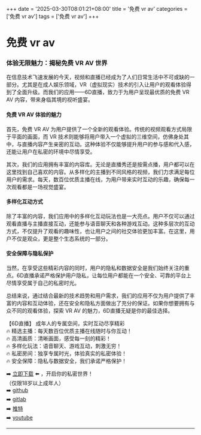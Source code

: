 +++
date = '2025-03-30T08:01:21+08:00'
title = '免费 vr av'
categories = ['免费 vr av']
tags = ['免费 vr av']
+++

# 免费 vr av

### 体验无限魅力：揭秘免费 VR AV 世界

在信息技术飞速发展的今天，视频和直播已经成为了人们日常生活中不可或缺的一部分。尤其是在成人娱乐领域，VR（虚拟现实）技术的引入让用户的观看体验得到了全面升级。而我们的应用——6D直播，致力于为用户呈现最优质的免费 VR AV 内容，带来身临其境的视听盛宴。

#### 免费 VR AV 体验的魅力

首先，免费 VR AV 为用户提供了一个全新的观看体验。传统的视频观看方式局限于平面的画面，而 VR 技术则能够将用户带入一个虚拟的三维空间，仿佛身处其中，与直播内容产生亲密的互动。这种体验不仅能够提升用户的参与感和代入感，还能让用户在私密的环境中尽情享受。

其次，我们的应用拥有丰富的内容库。无论是直播秀还是按需点播，用户都可以在这里找到自己喜欢的内容。从多样化的主播到不同风格的视频，我们力求满足每位用户的需求。每天，数百位优质主播在线，为用户带来实时互动的乐趣，确保每一次观看都是一场视觉盛宴。

#### 多样化互动方式

除了丰富的内容，我们应用中的多样化互动玩法也是一大亮点。用户不仅可以通过观看直播与主播直接互动，还能参与语音聊天和各种游戏互动。这种多层次的互动方式，不仅提升了观看的趣味性，也让用户之间的社交体验更加丰富。在这里，用户不仅是观众，更是整个生态系统的一部分。

#### 安全保障与隐私保护

当然，在享受这些精彩内容的同时，用户的隐私和数据安全是我们始终关注的重点。6D直播承诺严格保护用户隐私，让每位用户都能在一个安全、可靠的平台上尽情享受属于自己的私密时光。

总结来说，通过结合最新的技术趋势和用户需求，我们的应用不仅为用户提供了丰富的内容和互动体验，还在安全和隐私方面做出了充分的保证。如果你想要拥有与众不同的观看体验，探索 VR AV 的魅力，6D直播无疑是你的最佳选择。

【6D直播】
成年人的专属空间，实时互动尽享精彩  
🔥 精选主播：每天数百位优质主播在线随时与你互动！  
🔥 高清画质：清晰画面，感受每一刻的精彩！  
🔥 多样化玩法：语音聊天、游戏互动，刺激无穷！  
🔥 私密房间：独享专属时光，体验真实的私密体验！  
🔥 安全保障：隐私与数据安全，我们承诺严格保护！  

➡️ [立即下载](https://down123.s3.ap-east-1.amazonaws.com/down/down.html?channelCode=blog) ⬅️ ，开启你的私密世界！  
（仅限18岁以上成年人）  
➡️ [github](https://aldult-live.github.io/)  
➡️ [gitlab](https://seo-09598d.gitlab.io/)  
➡️ [推特](https://x.com/wegame33)  
➡️ [youtube](https://www.youtube.com/@6Dlive)  

---
